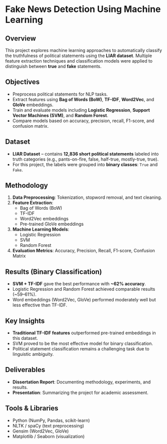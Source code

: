 # Fake News Detection Using Machine Learning  

## Overview  
This project explores machine learning approaches to automatically classify the truthfulness of political statements using the **LIAR dataset**. Multiple feature extraction techniques and classification models were applied to distinguish between **true** and **fake** statements.  

## Objectives  
- Preprocess political statements for NLP tasks.  
- Extract features using **Bag of Words (BoW)**, **TF-IDF**, **Word2Vec**, and **GloVe** embeddings.  
- Train and evaluate models including **Logistic Regression**, **Support Vector Machines (SVM)**, and **Random Forest**.  
- Compare models based on accuracy, precision, recall, F1-score, and confusion matrix.  

## Dataset  
- **LIAR Dataset** – contains **12,836 short political statements** labeled into truth categories (e.g., pants-on-fire, false, half-true, mostly-true, true).  
- For this project, the labels were grouped into **binary classes**: `True` and `Fake`.  

## Methodology  
1. **Data Preprocessing**: Tokenization, stopword removal, and text cleaning.  
2. **Feature Extraction**:  
   - Bag of Words (BoW)  
   - TF-IDF  
   - Word2Vec embeddings  
   - Pre-trained GloVe embeddings  
3. **Machine Learning Models**:  
   - Logistic Regression  
   - SVM  
   - Random Forest  
4. **Evaluation Metrics**: Accuracy, Precision, Recall, F1-score, Confusion Matrix  

## Results (Binary Classification)  
- **SVM + TF-IDF** gave the best performance with **~62% accuracy**.  
- Logistic Regression and Random Forest achieved comparable results (~59–61%).  
- Word embeddings (Word2Vec, GloVe) performed moderately well but less effective than TF-IDF.  

## Key Insights  
- **Traditional TF-IDF features** outperformed pre-trained embeddings in this dataset.  
- SVM proved to be the most effective model for binary classification.  
- Political statement classification remains a challenging task due to linguistic ambiguity.  

## Deliverables  
- **Dissertation Report**: Documenting methodology, experiments, and results.  
- **Presentation**: Summarizing the project for academic assessment.  

## Tools & Libraries  
- Python (NumPy, Pandas, scikit-learn)  
- NLTK / spaCy (text preprocessing)  
- Gensim (Word2Vec, GloVe)  
- Matplotlib / Seaborn (visualization)  
